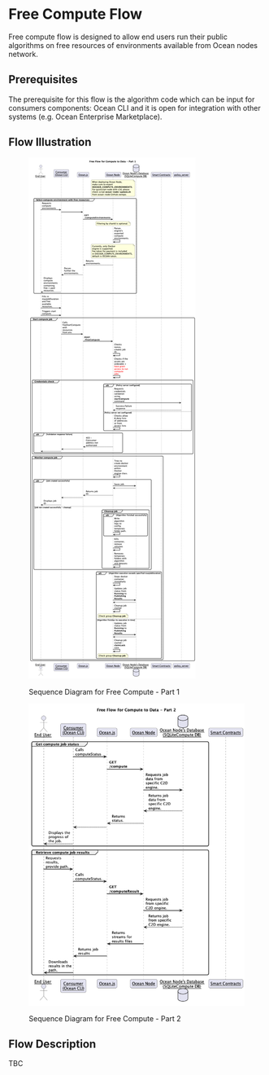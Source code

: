 # Free Compute Flow

Free compute flow is designed to allow end users run their public algorithms on free resources of environments available from Ocean nodes network.

## Prerequisites

The prerequisite for this flow is the algorithm code which can be input for consumers components: Ocean CLI and it is open for integration with other systems (e.g. Ocean Enterprise Marketplace).

## Flow Illustration

<figure><img src="../../.gitbook/assets/c2d/Free Flow for Compute to Data - Part 1.png" alt=""><figcaption><p>Sequence Diagram for Free Compute - Part 1</p></figcaption></figure>

<figure><img src="../../.gitbook/assets/c2d/Free Flow for Compute to Data - Part 2.png" alt=""><figcaption><p>Sequence Diagram for Free Compute - Part 2</p></figcaption></figure>

## Flow Description

TBC